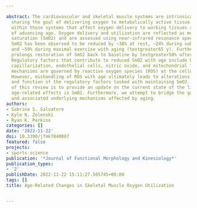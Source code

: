 ---
abstract: The cardiovascular and skeletal muscle systems are intrinsically interconnected,
  sharing the goal of delivering oxygen to metabolically active tissue. Deficiencies
  within those systems that affect oxygen delivery to working tissues are a hallmark
  of advancing age. Oxygen delivery and utilization are reflected as muscle oxygen
  saturation (SmO2) and are assessed using near-infrared resonance spectroscopy (NIRS).
  SmO2 has been observed to be reduced by ~38% at rest, ~24% during submaximal exercise,
  and ~59% during maximal exercise with aging (textgreater65 y). Furthermore, aging
  prolongs restoration of SmO2 back to baseline by textgreater50% after intense exercise.
  Regulatory factors that contribute to reduced SmO2 with age include blood flow,
  capillarization, endothelial cells, nitric oxide, and mitochondrial function. These
  mechanisms are governed by reactive oxygen species (ROS) at the cellular level.
  However, mishandling of ROS with age ultimately leads to alterations in structure
  and function of the regulatory factors tasked with maintaining SmO2. The purpose
  of this review is to provide an update on the current state of the literature regarding
  age-related effects in SmO2. Furthermore, we attempt to bridge the gap between SmO2
  and associated underlying mechanisms affected by aging.
authors:
- Sabrina S. Salvatore
- Kyle N. Zelenski
- Ryan K. Perkins
categories: []
date: '2022-11-22'
doi: 10.3390/jfmk7040087
featured: false
projects:
- sports-science
publication: '*Journal of Functional Morphology and Kinesiology*'
publication_types:
- '2'
publishDate: 2022-11-22 15:11:27.505745+00:00
tags: []
title: Age-Related Changes in Skeletal Muscle Oxygen Utilization

---
